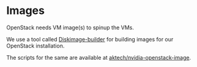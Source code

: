 # Images

OpenStack needs VM image(s) to spinup the VMs.

We use a tool called [Diskimage-builder](https://docs.openstack.org/diskimage-builder/latest/) for building images for our OpenStack installation.

The scripts for the same are available at [aktech/nvidia-openstack-image](https://github.com/aktech/nvidia-openstack-image).
